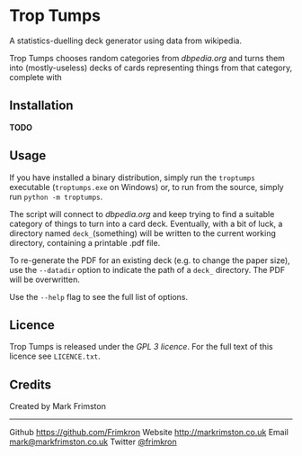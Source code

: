 Trop Tumps
==========

A statistics-duelling deck generator using data from wikipedia.

Trop Tumps chooses random categories from _dbpedia.org_ and turns them into 
(mostly-useless) decks of cards representing things from that category,
complete with 


Installation
------------

__TODO__


Usage
-----

If you have installed a binary distribution, simply run the `troptumps` 
executable (`troptumps.exe` on Windows) or, to run from the source, 
simply run `python -m troptumps`.

The script will connect to _dbpedia.org_ and keep trying to find a suitable
category of things to turn into a card deck. Eventually, with a bit of luck, a 
directory named `deck_`(something) will be written to the current working 
directory, containing a printable .pdf file.

To re-generate the PDF for an existing deck (e.g. to change the paper size),
use the `--datadir` option to indicate the path of a `deck_` directory. The PDF 
will be overwritten.

Use the `--help` flag to see the full list of options.


Licence
-------

Trop Tumps is released under the _GPL 3 licence_. For the full text of this 
licence see `LICENCE.txt`. 


Credits
-------

Created by Mark Frimston

----------- -------------------------------------------
Github      <https://github.com/Frimkron>
Website     <http://markrimston.co.uk>
Email       <mark@markfrimston.co.uk>
Twitter     [@frimkron](https://twitter.com/frimkron)

